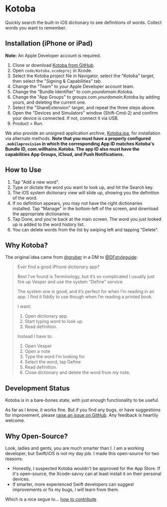 # Kotoba

Quickly search the built-in iOS dictionary to see definitions of words. Collect words you want to remember.

## Installation (iPhone or iPad)

**Note:** An Apple Developer account is required.

1. Clone or download [Kotoba from GitHub](https://github.com/willhains/Kotoba).
2. Open `code/Kotoba.xcodeproj` in Xcode.
3. Select the Kotoba project file in Navigator, select the "Kotoba" target, then select the "Signing & Capabilities" tab.
4. Change the "Team" to your Apple Developer account team.
5. Change the "Bundle Identifier" to com.*yourdomain*.Kotoba.
6. Change the "App Groups" to groups.com.*yourdomain*.Kotoba by adding yours, and deleting the current one.
7. Select the "ShareExtension" target, and repeat the three steps above. 
6. Open the "Devices and Simulators" window (Shift-Cmd-2) and confirm your device is connected. If not, connect it via USB.
7. Product > Run.

We also provide an unsigned application archive, [Kotoba.ipa](Kotoba.ipa), for installation via alternate methods. **Note that you must have a properly configured `.mobileprovision` in which the corresponding App ID matches Kotoba's Bundle ID, com.willhains.Kotoba. The app ID also must have the capabilities App Groups, iCloud, and Push Notifications.**
## How to Use

1. Tap "Add a new word".
2. Type or dictate the word you want to look up, and hit the Search key.
3. The iOS system dictionary view will slide up, showing you the definition of the word.
4. If no definition appears, you may not have the right dictionaries installed. Tap "Manage" in the bottom-left of the screen, and download the appropriate dictionaries.
5. Tap Done, and you're back at the main screen. The word you just looked up is added to the word history list.
6. You can delete words from the list by swiping left and tapping "Delete".

## Why Kotoba?

The original idea came from [@gruber](https://twitter.com/gruber) in a DM to [@DFstyleguide](https://twitter.com/DFstyleguide):

> Ever find a good iPhone dictionary app?
>
> Best I’ve found is Terminology, but it’s so complicated I usually just fire up Vesper and use the system “Define” service.
>
> The system one is good; and it’s perfect for when I’m reading in an app. I find it fiddly to use though when I’m reading a printed book.
>
> I want:
>
> 1. Open dictionary app.
> 2. Start typing word to look up.
> 3. Read definition.
>
> Instead I have to:
>
> 1. Open Vesper
> 2. Open a note
> 3. Type the word I’m looking for
> 4. Select the word, tap Define
> 5. Read definition.
> 6. Close dictionary and delete the word from my note.

## Development Status

Kotoba is in a bare-bones state, with just enough functionality to be useful.

As far as I know, it works fine. But if you find any bugs, or have suggestions for improvement, please [raise an issue on GitHub](https://github.com/willhains/Kotoba/issues). Any feedback is heartily welcome.

## Why Open-Source?

Look, ladies and gents, you are much smarter than I. I am a working developer, but Swift/iOS is not my day job. I made this open-source for two reasons:

- Honestly, I suspected Kotoba wouldn't be approved for the App Store. If it's open-source, the Xcode-savvy can at least install it on their personal devices.
- If smarter, more experienced Swift developers can suggest improvements or fix my bugs, I will learn from them.

Which is a nice segue to... [how to contribute](CONTRIBUTING.md)
